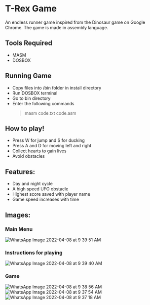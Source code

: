 # T-Rex Game
An endless runner game inspired from the Dinosaur game on Google Chrome.
The game is made in assembly language.

## Tools Required

- MASM
- DOSBOX

## Running Game
* Copy files into /bin folder in install directory
* Run DOSBOX terminal
* Go to bin directory
* Enter the following commands
   > masm code.txt
   > code.asm

## How to play!
* Press W for jump and S for ducking
* Press A and D for moving left and right
* Collect hearts to gain lives
* Avoid obstacles

## Features:
- Day and night cycle
- A high speed UFO obstacle
- Highest score saved with player name
- Game speed increases with time


## Images:
### Main Menu
![WhatsApp Image 2022-04-08 at 9 39 51 AM](https://user-images.githubusercontent.com/64328883/162508934-b2252e0a-f532-4b57-a002-68f1c30d0457.jpeg)

### Instructions for playing
![WhatsApp Image 2022-04-08 at 9 39 40 AM](https://user-images.githubusercontent.com/64328883/162508966-60f0469e-0770-4057-a399-5ebc6da78856.jpeg)

### Game 
![WhatsApp Image 2022-04-08 at 9 38 56 AM](https://user-images.githubusercontent.com/64328883/162508992-4abb0f63-c62f-41cd-bccc-247a3c2bb2fe.jpeg)
![WhatsApp Image 2022-04-08 at 9 37 54 AM](https://user-images.githubusercontent.com/64328883/162509039-a8898be9-887b-4016-97f6-a11edca0dd38.jpeg)
![WhatsApp Image 2022-04-08 at 9 37 18 AM](https://user-images.githubusercontent.com/64328883/162509063-12e6e04b-ec33-4e52-a92c-56c5577a6b02.jpeg)

